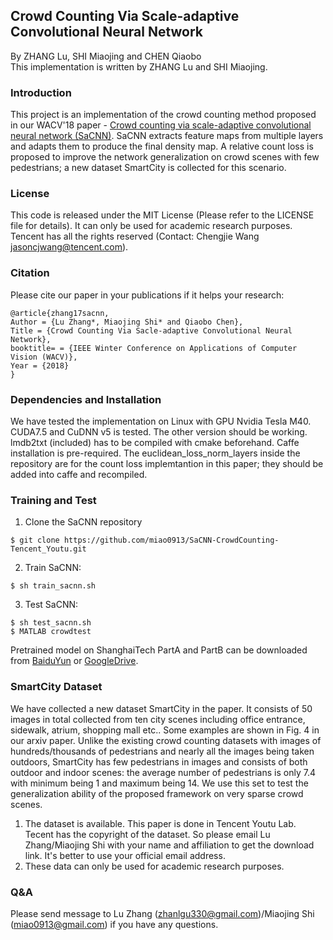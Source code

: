 ## Crowd Counting Via Scale-adaptive Convolutional Neural Network
By ZHANG Lu, SHI Miaojing and CHEN Qiaobo   
This implementation is written by ZHANG Lu and SHI Miaojing.

### Introduction 
This project is an implementation of the crowd counting method proposed in our WACV'18 paper - [Crowd counting via scale-adaptive convolutional neural network (SaCNN)](http://arxiv.org/abs/1711.04433). SaCNN extracts feature maps from multiple layers and adapts them to produce the final density map. A relative count loss is proposed to improve the network generalization on crowd scenes with few pedestrians; a new dataset SmartCity is collected for this scenario. 

### License
This code is released under the MIT License (Please refer to the LICENSE file for details). It can only be used for academic research purposes. Tencent has all the rights reserved (Contact: Chengjie Wang jasoncjwang@tencent.com).

### Citation
Please cite our paper in your publications if it helps your research:
```
@article{zhang17sacnn,
Author = {Lu Zhang*, Miaojing Shi* and Qiaobo Chen},
Title = {Crowd Counting Via Sacle-adaptive Convolutional Neural Network},
booktitle= = {IEEE Winter Conference on Applications of Computer Vision (WACV)},
Year = {2018}
}
```

### Dependencies and Installation 
We have tested the implementation on Linux with GPU Nvidia Tesla M40. CUDA7.5 and CuDNN v5 is tested. The other version should be working. lmdb2txt (included) has to be compiled with cmake beforehand. Caffe installation is pre-required. The euclidean\_loss\_norm\_layers inside the repository are for the count loss implemtantion in this paper; they should be added into caffe and recompiled.      

### Training and Test
1. Clone the SaCNN repository 
```
$ git clone https://github.com/miao0913/SaCNN-CrowdCounting-Tencent_Youtu.git
```

2. Train SaCNN: 
```
$ sh train_sacnn.sh
```

3. Test SaCNN: 
```
$ sh test_sacnn.sh  
$ MATLAB crowdtest 
```
Pretrained model on ShanghaiTech PartA and PartB can be downloaded from [BaiduYun](https://pan.baidu.com/s/1hsEMDVI) or [GoogleDrive](https://drive.google.com/drive/folders/1rSALdD_iG30TXR5m8edvQ4bvID2yUti8?usp=sharing). 


### SmartCity Dataset
We have collected a new dataset SmartCity in the paper. It consists of 50 images in total collected from ten city scenes including office entrance, sidewalk, atrium, shopping mall etc.. Some examples are shown in Fig. 4 in our arxiv paper. Unlike the existing crowd counting datasets with images of hundreds/thousands of pedestrians and nearly all the images being taken outdoors, SmartCity has few pedestrians in images and consists of both outdoor and indoor scenes: the average number of pedestrians is only 7.4 with minimum being 1 and maximum being 14. We use this set to test the generalization ability of the proposed framework on very sparse crowd scenes.

1. The dataset is available. This paper is done in Tencent Youtu Lab. Tecent has the copyright of the dataset. So please email Lu Zhang/Miaojing Shi with your name and affiliation to get the download link. It's better to use your official email address.
2. These data can only be used for academic research purposes.

### Q&A
Please send message to Lu Zhang (zhanlgu330@gmail.com)/Miaojing Shi (miao0913@gmail.com) if you have any questions.

